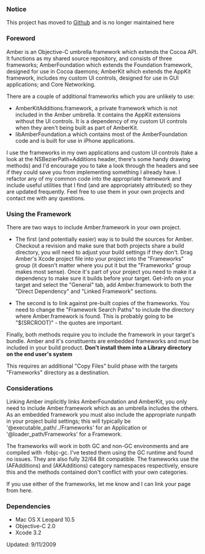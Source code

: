 ### Notice ###

This project has moved to [Github](http://github.com/keithduncan/Amber) and is no longer maintained here

### Foreword ###

Amber is an Objective-C umbrella framework which extends the Cocoa API. It functions as my shared source repository, and consists of three frameworks; AmberFoundation which extends the Foundation framework, designed for use in Cocoa daemons; AmberKit which extends the AppKit framework, includes my custom UI controls, designed for use in GUI applications; and Core Networking.

There are a couple of additional frameworks which you are unlikely to use:
  * AmberKitAdditions.framework, a private framework which is not included in the Amber umbrella. It contains the AppKit extensions without the UI controls. It is a dependency of my custom UI controls when they aren't being built as part of AmberKit.
  * libAmberFoundation.a which contains most of the AmberFoundation code and is built for use in iPhone applications.

I use the frameworks in my own applications and custom UI controls (take a look at the NSBezierPath+Additions header, there's some handy drawing methods) and I'd encourage you to take a look through the headers and see if they could save you from implementing something I already have. I refactor any of my common code into the appropriate framework and include useful utilities that I find (and are appropriately attributed) so they are updated frequently. Feel free to use them in your own projects and contact me with any questions.

### Using the Framework ###

There are two ways to include Amber.framework in your own project.

  * The first (and potentially easier) way is to build the sources for Amber. Checkout a revision and make sure that both projects share a build directory, you will need to adjust your build settings if they don't. Drag Amber's Xcode project file into your project into the "Frameworks" group (it doesn't matter where you put it but the "Frameworks" group makes most sense). Once it's part of your project you need to make it a dependency to make sure it builds before your target. Get-info on your target and select the "General" tab, add Amber.framework to both the "Direct Dependency" and "Linked Framework" sections.

  * The second is to link against pre-built copies of the frameworks. You need to change the "Framework Search Paths" to include the directory where Amber.framework is found. This is probably going to be "$(SRCROOT)" - the quotes are important.

Finally, both methods require you to include the framework in your target's bundle. Amber and it's constituents are embedded frameworks and must be included in your build product. **Don't install them into a Library directory on the end user's system**

This requires an additional "Copy Files" build phase with the targets "Frameworks" directory as a destination.

### Considerations ###

Linking Amber implicitly links AmberFoundation and AmberKit, you only need to include Amber.framework which as an umbrella includes the others. As an embedded framework you must also include the appropriate runpath in your project build settings; this will typically be '@executable\_path/../Frameworks' for an Application or '@loader\_path/Frameworks' for a Framework.

The frameworks will work in both GC and non-GC environments and are compiled with -fobjc-gc. I've tested them using the GC runtime and found no issues. They are also fully  32/64 Bit compatible. The frameworks use the (AFAdditions) and (AKAdditions) category namespaces respectively, ensure this and the methods contained don't conflict with your own categories.

If you use either of the frameworks, let me know and I can link your page from here.

### Dependencies ###

  * Mac OS X Leopard 10.5
  * Objective-C 2.0
  * Xcode 3.2

Updated: 9/11/2009